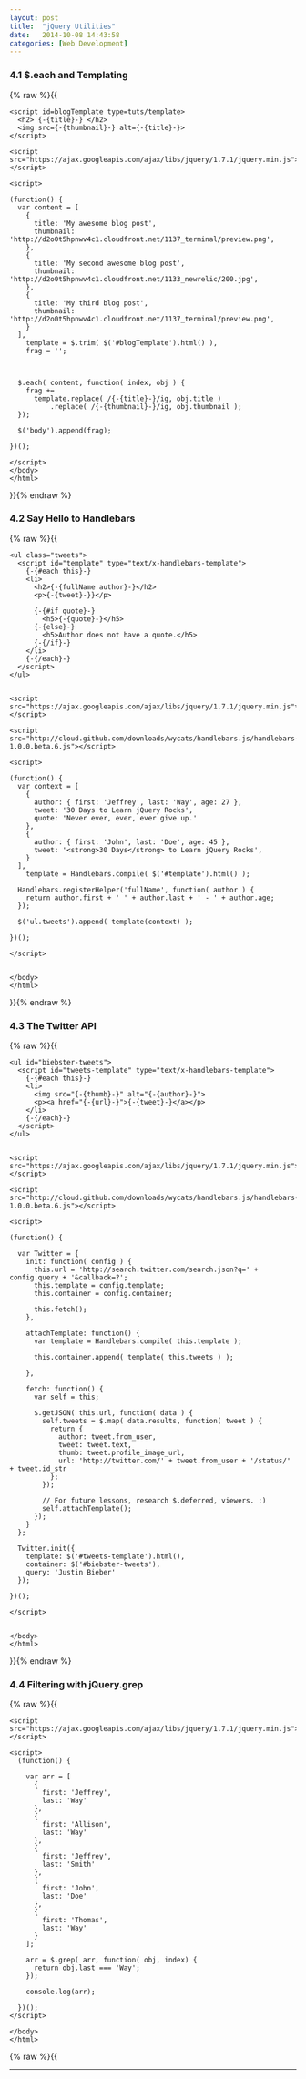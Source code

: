 ```yaml
---
layout: post
title:  "jQuery Utilities"
date:   2014-10-08 14:43:58
categories: [Web Development]
---
```



### 4.1 $.each and Templating

{% raw %}{{
    <!doctype html>
    <html>
    <head>
      <meta charset=utf-8>
      <title>Q&A</title>
    </head>
    <body>

    <script id=blogTemplate type=tuts/template>
      <h2> {-{title}-} </h2>
      <img src={-{thumbnail}-} alt={-{title}-}>
    </script>

    <script src="https://ajax.googleapis.com/ajax/libs/jquery/1.7.1/jquery.min.js"></script>

    <script>

    (function() {
      var content = [
        {
          title: 'My awesome blog post',
          thumbnail: 'http://d2o0t5hpnwv4c1.cloudfront.net/1137_terminal/preview.png',
        },
        {
          title: 'My second awesome blog post',
          thumbnail: 'http://d2o0t5hpnwv4c1.cloudfront.net/1133_newrelic/200.jpg',
        },
        {
          title: 'My third blog post',
          thumbnail: 'http://d2o0t5hpnwv4c1.cloudfront.net/1137_terminal/preview.png',
        }
      ],
        template = $.trim( $('#blogTemplate').html() ),
        frag = '';



      $.each( content, function( index, obj ) {
        frag +=
          template.replace( /{-{title}-}/ig, obj.title )
              .replace( /{-{thumbnail}-}/ig, obj.thumbnail );   
      });

      $('body').append(frag);

    })();

    </script>
    </body>
    </html>
}}{% endraw %}
   

### 4.2 Say Hello to Handlebars
{% raw %}{{
    <html>
    <head>
      <meta charset=utf-8>
      <title>Mustache</title>
    <style>
    h2 span { color: gray; font-size: .8em; }
    </style>
    </head>
    <body>

    <ul class="tweets">
      <script id="template" type="text/x-handlebars-template">
        {-{#each this}-}
        <li>
          <h2>{-{fullName author}-}</h2>
          <p>{-{tweet}-}}</p>

          {-{#if quote}-}
            <h5>{-{quote}-}</h5>
          {-{else}-}
            <h5>Author does not have a quote.</h5>
          {-{/if}-}
        </li>
        {-{/each}-}
      </script>
    </ul>


    <script src="https://ajax.googleapis.com/ajax/libs/jquery/1.7.1/jquery.min.js"></script>

    <script src="http://cloud.github.com/downloads/wycats/handlebars.js/handlebars-1.0.0.beta.6.js"></script>

    <script>

    (function() {
      var context = [
        {
          author: { first: 'Jeffrey', last: 'Way', age: 27 },
          tweet: '30 Days to Learn jQuery Rocks',
          quote: 'Never ever, ever, ever give up.'
        },
        {
          author: { first: 'John', last: 'Doe', age: 45 },
          tweet: '<strong>30 Days</strong> to Learn jQuery Rocks',
        }
      ],
        template = Handlebars.compile( $('#template').html() );

      Handlebars.registerHelper('fullName', function( author ) {
        return author.first + ' ' + author.last + ' - ' + author.age;
      });

      $('ul.tweets').append( template(context) );

    })();

    </script>


    </body>
    </html>
}}{% endraw %}


### 4.3 The Twitter API
{% raw %}{{
    <html>
    <head>
      <meta charset=utf-8>
      <title>Twitter</title>
      <style>
      body { width: 600px; margin: auto; }
      ul { list-style: none; }
      li { padding-bottom: 1em; }
      img { float: left; padding-right: 1em; }
      a { text-decoration: none; color: #333; }
      </style>
    </head>
    <body>

    <ul id="biebster-tweets">
      <script id="tweets-template" type="text/x-handlebars-template">
        {-{#each this}-}
        <li>
          <img src="{-{thumb}-}" alt="{-{author}-}">
          <p><a href="{-{url}-}">{-{tweet}-}</a></p>
        </li>
        {-{/each}-}
      </script>   
    </ul>


    <script src="https://ajax.googleapis.com/ajax/libs/jquery/1.7.1/jquery.min.js"></script>

    <script src="http://cloud.github.com/downloads/wycats/handlebars.js/handlebars-1.0.0.beta.6.js"></script>

    <script>

    (function() {

      var Twitter = {
        init: function( config ) {
          this.url = 'http://search.twitter.com/search.json?q=' + config.query + '&callback=?';
          this.template = config.template;
          this.container = config.container;

          this.fetch();
        },

        attachTemplate: function() {
          var template = Handlebars.compile( this.template );

          this.container.append( template( this.tweets ) );

        },

        fetch: function() {
          var self = this;

          $.getJSON( this.url, function( data ) {
            self.tweets = $.map( data.results, function( tweet ) {
              return {
                author: tweet.from_user,
                tweet: tweet.text,
                thumb: tweet.profile_image_url,
                url: 'http://twitter.com/' + tweet.from_user + '/status/' + tweet.id_str
              };
            });

            // For future lessons, research $.deferred, viewers. :)
            self.attachTemplate(); 
          });
        }
      };

      Twitter.init({
        template: $('#tweets-template').html(),
        container: $('#biebster-tweets'),
        query: 'Justin Bieber'
      });

    })();

    </script>


    </body>
    </html>
}}{% endraw %}



### 4.4 Filtering with jQuery.grep
{% raw %}{{
    <html>
    <head>
      <meta charset=utf-8>
      <title>$.grep</title>
    </head>
    <body>


    <script src="https://ajax.googleapis.com/ajax/libs/jquery/1.7.1/jquery.min.js"></script>

    <script>
      (function() {
        
        var arr = [
          {
            first: 'Jeffrey',
            last: 'Way'
          },
          {
            first: 'Allison',
            last: 'Way'
          },
          {
            first: 'Jeffrey',
            last: 'Smith'
          },
          {
            first: 'John',
            last: 'Doe'
          },
          {
            first: 'Thomas',
            last: 'Way'
          }
        ];

        arr = $.grep( arr, function( obj, index) {
          return obj.last === 'Way';
        });

        console.log(arr);

      })();
    </script>

    </body>
    </html>
{% raw %}{{


















---













